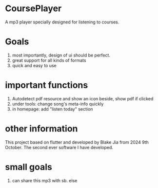 # CoursePlayer
A mp3 player specially designed for listening to courses.

# Goals
1. most importantly, design of ui should be perfect.
2. great support for all kinds of formats
3. quick and easy to use

# important functions 
1. Autodetect pdf resource and show an icon beside, show pdf if clicked
2. under tools: change song's meta-info quickly
3. in homepage: add "listen today" section

# other information
This project based on flutter and developed by Blake Jia from 2024 9th October. The second ever software I have developed. 

# small goals
1. can share this mp3 with sb. else 